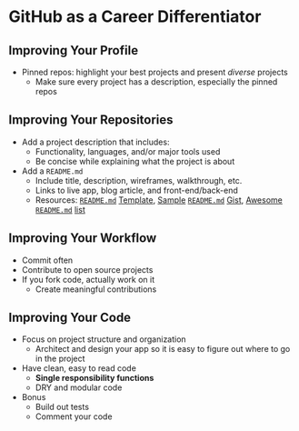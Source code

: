 # GitHub as a Career Differentiator

## **Improving Your Profile**

* Pinned repos: highlight your best projects and present _diverse_ projects
  * Make sure every project has a description, especially the pinned repos

## **Improving Your Repositories**

* Add a project description that includes:
  * Functionality, languages, and/or major tools used
  * Be concise while explaining what the project is about
* Add a `README.md`
  * Include title, description, wireframes, walkthrough, etc.
  * Links to live app, blog article, and front-end/back-end
  * Resources: [`README.md`](https://gist.github.com/PurpleBooth/109311bb0361f32d87a2) [Template](https://gist.github.com/PurpleBooth/109311bb0361f32d87a2), [Sample](https://gist.github.com/fvcproductions/1bfc2d4aecb01a834b46) [`README.md`](https://gist.github.com/fvcproductions/1bfc2d4aecb01a834b46) [Gist](https://gist.github.com/fvcproductions/1bfc2d4aecb01a834b46), [Awesome](https://github.com/matiassingers/awesome-readme) [`README.md`](https://github.com/matiassingers/awesome-readme) [list](https://github.com/matiassingers/awesome-readme)

## **Improving Your Workflow**

* Commit often
* Contribute to open source projects
* If you fork code, actually work on it
  * Create meaningful contributions

## **Improving Your Code**

* Focus on project structure and organization
  * Architect and design your app so it is easy to figure out where to go in the project
* Have clean, easy to read code
  * **Single responsibility functions**
  * DRY and modular code
* Bonus
  * Build out tests
  * Comment your code

